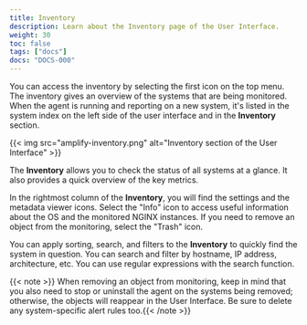 ```yaml
---
title: Inventory
description: Learn about the Inventory page of the User Interface.
weight: 30
toc: false
tags: ["docs"]
docs: "DOCS-000"
---
```


You can access the inventory by selecting the first icon on the top menu. The inventory gives an overview of the systems that are being monitored. When the agent is running and reporting on a new system, it's listed in the system index on the left side of the user interface and in the **Inventory** section.

{{< img src="amplify-inventory.png" alt="Inventory section of the User Interface" >}}

The **Inventory** allows you to check the status of all systems at a glance. It also provides a quick overview of the key metrics.

In the rightmost column of the **Inventory**, you will find the settings and the metadata viewer icons. Select the "Info" icon to access useful information about the OS and the monitored NGINX instances. If you need to remove an object from the monitoring, select the "Trash" icon.

You can apply sorting, search, and filters to the **Inventory** to quickly find the system in question. You can search and filter by hostname, IP address, architecture, etc. You can use regular expressions with the search function.

{{< note >}} When removing an object from monitoring, keep in mind that you also need to stop or uninstall the agent on the systems being removed; otherwise, the objects will reappear in the User Interface. Be sure to delete any system-specific alert rules too.{{< /note >}}